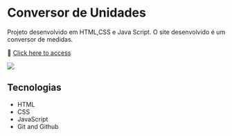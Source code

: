 # Conversor de Unidades

Projeto desenvolvido em HTML,CSS e Java Script. O site desenvolvido é um conversor de medidas.

🔗 [Click here to access](https://n4ju15.github.io/conversor_unidades/)

<img src="./assets/img/conversor.gif">

## Tecnologias

- HTML
- CSS
- JavaScript
- Git and Github
